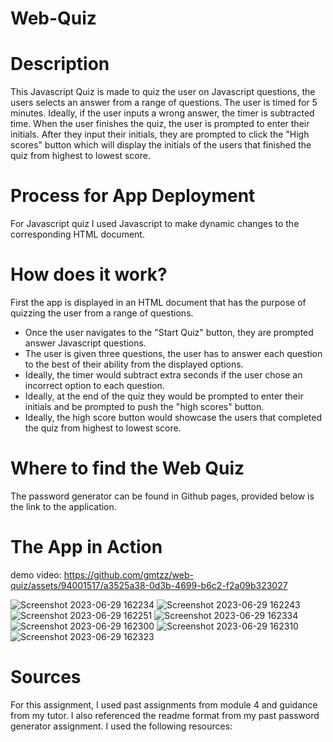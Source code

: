 # Web-Quiz
# Description 
This Javascript Quiz is made to quiz the user on Javascript questions, the users selects an answer from a range of questions. The user is timed for 5 minutes. Ideally, if the user inputs a wrong answer, the timer is subtracted time. When the user finishes the quiz, the user is prompted to enter their initials. After they input their initials, they are prompted to click the "High scores" button which will display the initials of the users that finished the quiz from highest to lowest score. 
# Process for App Deployment
For Javascript quiz I used Javascript to make dynamic changes to the corresponding HTML document. 
# How does it work?
First the app is displayed in an HTML document that has the purpose of quizzing the user from a range of questions. 
* Once the user navigates to the "Start Quiz" button, they are prompted answer Javascript questions.
* The user is given three questions, the user has to answer each question to the best of their ability from the displayed options. 
*  Ideally, the timer would subtract extra seconds if the user chose an incorrect option to each question. 
* Ideally, at the end of the quiz they would be prompted to enter their initials and be prompted to push the "high scores" button.
* Ideally, the high score button would showcase the users that completed the quiz from highest to lowest score.  

# Where to find the Web Quiz
The password generator can be found in Github pages, provided below is the link to the application. 


# The App in Action
demo video: https://github.com/gmtzz/web-quiz/assets/94001517/a3525a38-0d3b-4699-b6c2-f2a09b323027 

![Screenshot 2023-06-29 162234](https://github.com/gmtzz/web-quiz/assets/94001517/d222d794-4d07-4193-95b4-812e7a546eed)
![Screenshot 2023-06-29 162243](https://github.com/gmtzz/web-quiz/assets/94001517/63320d9a-a03d-4f4f-bdf4-b653b1e41ce5)
![Screenshot 2023-06-29 162251](https://github.com/gmtzz/web-quiz/assets/94001517/19ea58b6-e6e0-44b8-bf95-9db683fd7b59)
![Screenshot 2023-06-29 162334](https://github.com/gmtzz/web-quiz/assets/94001517/cc02bab1-db78-4afe-8947-9cab44f913a7)
![Screenshot 2023-06-29 162300](https://github.com/gmtzz/web-quiz/assets/94001517/f6751cfc-a436-4d8c-acae-0de9ac310eb6)
![Screenshot 2023-06-29 162310](https://github.com/gmtzz/web-quiz/assets/94001517/50e9e3c5-ae14-4744-b04a-cbfc4908468f)
![Screenshot 2023-06-29 162323](https://github.com/gmtzz/web-quiz/assets/94001517/1c04b525-5d2b-42b6-b101-b86ef02e53b4)


# Sources
For this assignment, I used past assignments from module 4 and guidance from my tutor. I also referenced the readme format from my past password generator assignment. I used the following resources: 